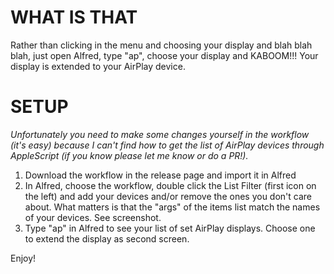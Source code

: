 # WHAT IS THAT

Rather than clicking in the menu and choosing your display and blah blah blah, just open Alfred, type "ap", choose your display and KABOOM!!! Your display is extended to your AirPlay device.

# SETUP

*Unfortunately you need to make some changes yourself in the workflow (it's easy) because I can't find how to get the list of AirPlay devices through AppleScript (if you know please let me know or do a PR!).*

1. Download the workflow in the release page and import it in Alfred
2. In Alfred, choose the workflow, double click the List Filter (first icon on the left) and add your devices and/or remove the ones you don't care about. What matters is that the "args" of the items list match the names of your devices. See screenshot.
3. Type "ap" in Alfred to see your list of set AirPlay displays. Choose one to extend the display as second screen.

Enjoy!
